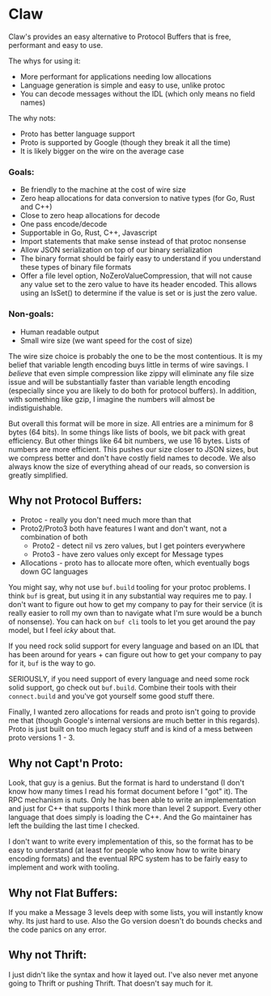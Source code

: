 # Claw

Claw's provides an easy alternative to Protocol Buffers that is free, performant and easy to use.

The whys for using it:

* More performant for applications needing low allocations
* Language generation is simple and easy to use, unlike protoc
* You can decode messages without the IDL (which only means no field names)

The why nots:

* Proto has better language support
* Proto is supported by Google (though they break it all the time)
* It is likely bigger on the wire on the average case

### Goals:

* Be friendly to the machine at the cost of wire size
* Zero heap allocations for data conversion to native types (for Go, Rust and C++)
* Close to zero heap allocations for decode
* One pass encode/decode
* Supportable in Go, Rust, C++, Javascript
* Import statements that make sense instead of that protoc nonsense
* Allow JSON serialization on top of our binary serialization
* The binary format should be fairly easy to understand if you understand these types of binary file formats
* Offer a file level option, NoZeroValueCompression, that will not cause any value set to the zero value to have its header encoded. This allows using an IsSet() to determine if the value is set or is just the zero value.

### Non-goals:
* Human readable output
* Small wire size (we want speed for the cost of size)

The wire size choice is probably the one to be the most contentious. It is my belief that variable length encoding buys little in terms of wire savings. I *believe* that even simple compression like zippy will eliminate any file size issue and will be substantially faster than variable length encoding (especially since you are likely to do both for protocol buffers).  In addition, with something like gzip, I imagine the numbers will almost be indistiguishable. 

But overall this format will be more in size. All entries are a minimum for 8 bytes (64 bits). In some things like lists of bools, we bit pack with great efficiency.  But other things like 64 bit numbers, we use 16 bytes. Lists of numbers are more efficient. This pushes our size closer to JSON sizes, but we compress better and don't have costly field names to decode. We also always know the size of everything ahead of our reads, so conversion is greatly simplified.

## Why not Protocol Buffers:

* Protoc - really you don't need much more than that
* Proto2/Proto3 both have features I want and don't want, not a combination of both
	* Proto2 - detect nil vs zero values, but I get pointers everywhere
	* Proto3 - have zero values only except for Message types
* Allocations - proto has to allocate more often, which eventually bogs down GC languages

You might say, why not use `buf.build` tooling for your protoc problems.  I think `buf` is great, but using it in any substantial way requires me to pay. I don't want to figure out how to get my company to pay for their service (it is really easier to roll my own than to navigate what I'm sure would be a bunch of nonsense).  You can hack on `buf cli` tools to let you get around the pay model, but I feel *icky* about that. 

If you need rock solid support for every language and based on an IDL that has been around for years + can figure out how to get your company to pay for it, `buf` is the way to go. 

SERIOUSLY, if you need support of every language and need some rock solid support, go check out `buf.build`. Combine their tools with their `connect.build` and you've got yourself some good stuff there.

Finally, I wanted zero allocations for reads and proto isn't going to provide me that (though Google's internal versions are much better in this regards). Proto is just built on too much legacy stuff and is kind of a mess between proto versions 1 - 3.

## Why not Capt'n Proto:

Look, that guy is a genius. But the format is hard to understand (I don't know how many times I read his format document before I "got" it).
The RPC mechanism is nuts.  Only he has been able to write an implementation and just for C++ that supports I think more than level 2 support.
Every other language that does simply is loading the C++. And the Go maintainer has left the building the last time I checked.

I don't want to write every implementation of this, so the format has to be easy to understand (at least for people who know how to write binary encoding formats) and the eventual RPC system has to be fairly easy to implement and work with tooling.

## Why not Flat Buffers:

If you make a Message 3 levels deep with some lists, you will instantly know why.  Its just hard to use. Also
the Go version doesn't do bounds checks and the code panics on any error.

## Why not Thrift:

I just didn't like the syntax and how it layed out.  I've also never met anyone going to Thrift or pushing Thrift.
That doesn't say much for it.
